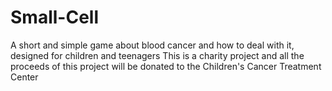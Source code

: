 # Small-Cell
A short and simple game about blood cancer and how to deal with it, designed for children and teenagers This is a charity project and all the proceeds of this project will be donated to the Children's Cancer Treatment Center

